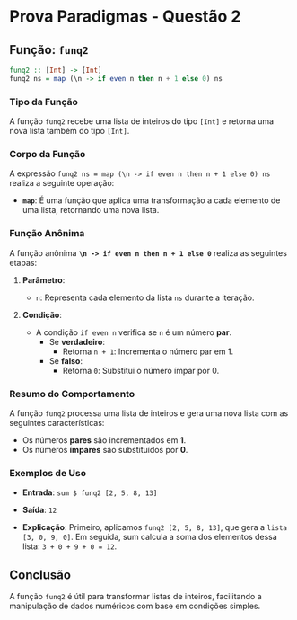 # Prova Paradigmas - Questão 2

## Função: `funq2`

```haskell
funq2 :: [Int] -> [Int]
funq2 ns = map (\n -> if even n then n + 1 else 0) ns
```

### Tipo da Função
A função `funq2` recebe uma lista de inteiros do tipo `[Int]` e retorna uma nova lista também do tipo `[Int]`.

### Corpo da Função
A expressão `funq2 ns = map (\n -> if even n then n + 1 else 0) ns` realiza a seguinte operação:

- **`map`**: É uma função que aplica uma transformação a cada elemento de uma lista, retornando uma nova lista.

### Função Anônima
A função anônima **`\n -> if even n then n + 1 else 0`** realiza as seguintes etapas:

1. **Parâmetro**:
   - `n`: Representa cada elemento da lista `ns` durante a iteração.

2. **Condição**:
   - A condição `if even n` verifica se `n` é um número **par**.
     - Se **verdadeiro**:
       - Retorna `n + 1`: Incrementa o número par em 1.
     - Se **falso**:
       - Retorna `0`: Substitui o número ímpar por 0.

### Resumo do Comportamento
A função `funq2` processa uma lista de inteiros e gera uma nova lista com as seguintes características:

- Os números **pares** são incrementados em **1**.
- Os números **ímpares** são substituídos por **0**.

### Exemplos de Uso

- **Entrada**: `sum $ funq2 [2, 5, 8, 13]`

- **Saída**: `12`

- **Explicação**:
Primeiro, aplicamos `funq2 [2, 5, 8, 13]`, que gera a `lista [3, 0, 9, 0]`.
Em seguida, sum calcula a soma dos elementos dessa lista: `3 + 0 + 9 + 0 = 12`.

## Conclusão
A função `funq2` é útil para transformar listas de inteiros, facilitando a manipulação de dados numéricos com base em condições simples.
